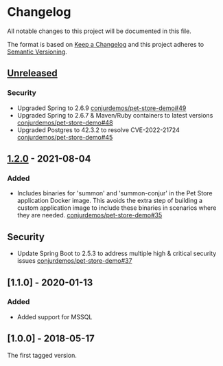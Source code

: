 # Changelog
All notable changes to this project will be documented in this file.

The format is based on [Keep a Changelog](http://keepachangelog.com/en/1.0.0/)
and this project adheres to [Semantic Versioning](http://semver.org/spec/v2.0.0.html).

## [Unreleased]
### Security
- Upgraded Spring to 2.6.9
  [conjurdemos/pet-store-demo#49](https://github.com/conjurdemos/pet-store-demo/pull/49)
- Upgraded Spring to 2.6.7 & Maven/Ruby containers to latest versions
  [conjurdemos/pet-store-demo#48](https://github.com/conjurdemos/pet-store-demo/pull/48)
- Upgraded Postgres to 42.3.2 to resolve CVE-2022-21724
  [conjurdemos/pet-store-demo#45](https://github.com/conjurdemos/pet-store-demo/pull/45)

## [1.2.0] - 2021-08-04

### Added
- Includes binaries for 'summon' and 'summon-conjur' in the Pet Store
  application Docker image. This avoids the extra step of building a custom
  application image to include these binaries in scenarios where they are
  needed.
  [conjurdemos/pet-store-demo#35](https://github.com/conjurdemos/pet-store-demo/pull/35)

## Security
- Update Spring Boot to 2.5.3 to address multiple high & critical security issues
  [conjurdemos/pet-store-demo#37](https://github.com/conjurdemos/pet-store-demo/pull/37)

## [1.1.0] - 2020-01-13

### Added
- Added support for MSSQL

## [1.0.0] - 2018-05-17

The first tagged version.

[Unreleased]: https://github.com/cyberark/secretless-broker/compare/v1.2.0...HEAD
[1.2.0]: https://github.com/cyberark/secretless-broker/compare/v1.1.0...v1.2.0
